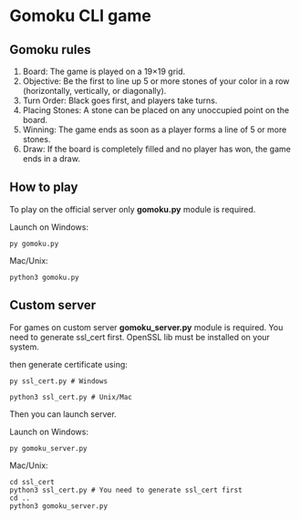 Gomoku CLI game
==========

Gomoku rules
-----

1. Board: The game is played on a 19×19 grid.  
2. Objective: Be the first to line up 5 or more stones of your color in a row (horizontally, vertically, or diagonally).  
3. Turn Order: Black goes first, and players take turns.  
4. Placing Stones: A stone can be placed on any unoccupied point on the board.  
5. Winning: The game ends as soon as a player forms a line of 5 or more stones.  
6. Draw: If the board is completely filled and no player has won, the game ends in a draw.

How to play
-----------

To play on the official server only **gomoku.py** module is required.

Launch on Windows:
```
py gomoku.py
```

Mac/Unix:
```
python3 gomoku.py
```

Custom server
-------------

For games on custom server **gomoku_server.py** module is required.
You need to generate ssl_cert first.
OpenSSL lib must be installed on your system.

then generate certificate using:
```
py ssl_cert.py # Windows

python3 ssl_cert.py # Unix/Mac
```

Then you can launch server.

Launch on Windows:
```
py gomoku_server.py
```

Mac/Unix:
```
cd ssl_cert
python3 ssl_cert.py # You need to generate ssl_cert first
cd ..
python3 gomoku_server.py
```
